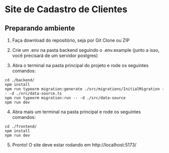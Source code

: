 # Site de Cadastro de Clientes

## Preparando ambiente

1. Faça download do repositório, seja por Git Clone ou ZIP

2. Crie um .env na pasta backend seguindo o .env.example (junto a isso, você precisará de um servidor postgres)

3. Abra o terminal na pasta principal do projeto e rode os seguintes comandos:

```shell
cd ./backend/
npm install
npm run typeorm migration:generate ./src/migrations/InitialMigration -- -d ./src/data-source.ts
npm run typeorm migration:run -- -d ./src/data-source
npm run dev
```

4. Abra mais um terminal na pasta principal e rode os seguintes comandos:

```shell
cd ./frontend/
npm install
npm run dev
```

5. Pronto! O site deve estar rodando em http://localhost:5173/
